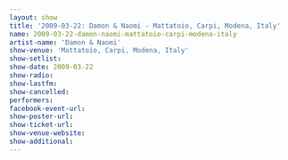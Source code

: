 ```yaml
---
layout: show
title: '2009-03-22: Damon & Naomi - Mattatoio, Carpi, Modena, Italy'
name: 2009-03-22-damon-naomi-mattatoio-carpi-modena-italy
artist-name: 'Damon & Naomi'
show-venue: 'Mattatoio, Carpi, Modena, Italy'
show-setlist: 
show-date: 2009-03-22
show-radio: 
show-lastfm: 
show-cancelled: 
performers: 
facebook-event-url: 
show-poster-url: 
show-ticket-url: 
show-venue-website: 
show-additional: 
---
```


